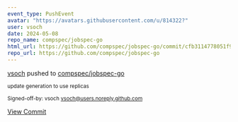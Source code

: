 ```yaml
---
event_type: PushEvent
avatar: "https://avatars.githubusercontent.com/u/814322?"
user: vsoch
date: 2024-05-08
repo_name: compspec/jobspec-go
html_url: https://github.com/compspec/jobspec-go/commit/cfb3114778051f944d3050585287b33bd3e3c5de
repo_url: https://github.com/compspec/jobspec-go
---
```


<a href='https://github.com/vsoch' target='_blank'>vsoch</a> pushed to <a href='https://github.com/compspec/jobspec-go' target='_blank'>compspec/jobspec-go</a>

<small>update generation to use replicas

Signed-off-by: vsoch <vsoch@users.noreply.github.com></small>

<a href='https://github.com/compspec/jobspec-go/commit/cfb3114778051f944d3050585287b33bd3e3c5de' target='_blank'>View Commit</a>